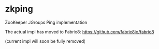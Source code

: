 zkping
======

ZooKeeper JGroups Ping implementation

The actual impl has moved to Fabric8: https://github.com/fabric8io/fabric8

(current impl will soon be fully removed)

